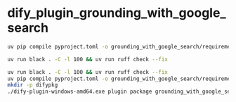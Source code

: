 # dify_plugin_grounding_with_google_search

```bash
uv pip compile pyproject.toml -o grounding_with_google_search/requirements.txt
```

```bash
uv run black . -C -l 100 && uv run ruff check --fix
```

```bash
uv run black . -C -l 100 && uv run ruff check --fix
uv pip compile pyproject.toml -o grounding_with_google_search/requirements.txt
mkdir -p difypkg
./dify-plugin-windows-amd64.exe plugin package grounding_with_google_search/ -o difypkg/grounding_with_google_search-0.1.0.difypkg
```